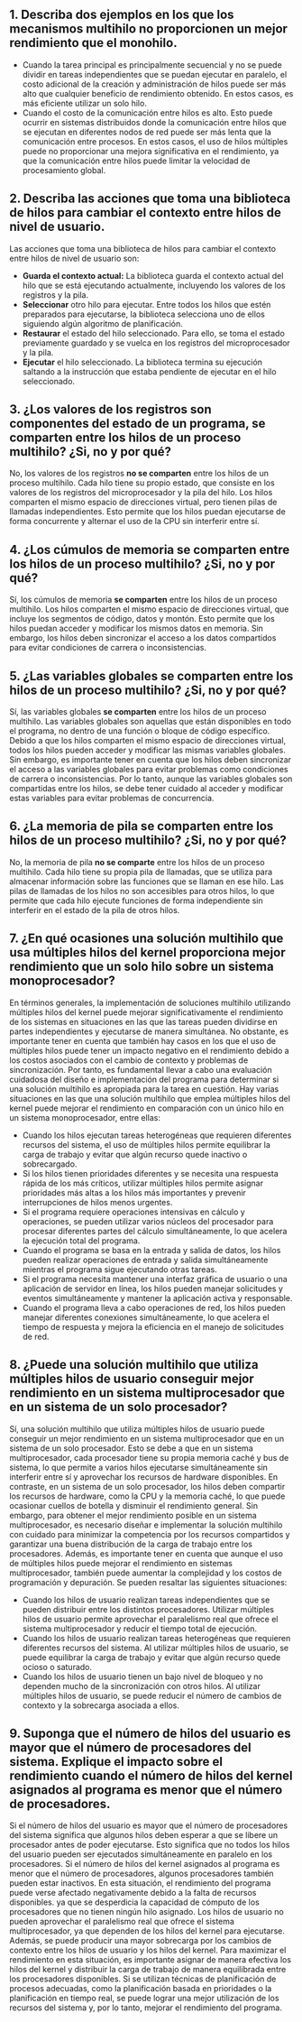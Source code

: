 ## 1.	Describa dos ejemplos en los que los mecanismos multihilo no proporcionen un mejor rendimiento que el monohilo.
-	Cuando la tarea principal es principalmente secuencial y no se puede dividir en tareas independientes que se puedan ejecutar en paralelo, el costo adicional de la creación y administración de hilos puede ser más alto que cualquier beneficio de rendimiento obtenido. En estos casos, es más eficiente utilizar un solo hilo.
-	Cuando el costo de la comunicación entre hilos es alto. Esto puede ocurrir en sistemas distribuidos donde la comunicación entre hilos que se ejecutan en diferentes nodos de red puede ser más lenta que la comunicación entre procesos. En estos casos, el uso de hilos múltiples puede no proporcionar una mejora significativa en el rendimiento, ya que la comunicación entre hilos puede limitar la velocidad de procesamiento global.


## 2.	Describa las acciones que toma una biblioteca de hilos para cambiar el contexto entre hilos de nivel de usuario.
Las acciones que toma una biblioteca de hilos para cambiar el contexto entre hilos de nivel de usuario son:
- **Guarda el contexto actual:** La biblioteca guarda el contexto actual del hilo que se está ejecutando actualmente, incluyendo los valores de los registros y la pila.
- **Seleccionar** otro hilo para ejecutar. Entre todos los hilos que estén preparados para ejecutarse, la biblioteca selecciona uno de ellos siguiendo algún algoritmo de planificación.
- **Restaurar** el estado del hilo seleccionado. Para ello, se toma el estado previamente guardado y se vuelca en los registros del microprocesador y la pila.
- **Ejecutar** el hilo seleccionado. La biblioteca termina su ejecución saltando a la instrucción que estaba pendiente de ejecutar en el hilo seleccionado.


## 3.	¿Los valores de los registros son componentes del estado de un programa, se comparten entre los hilos de un proceso multihilo? ¿Si, no y por qué?
No, los valores de los registros **no se comparten** entre los hilos de un proceso multihilo. Cada hilo tiene su propio estado, que consiste en los valores de los registros del microprocesador y la pila del hilo. Los hilos comparten el mismo espacio de direcciones virtual, pero tienen pilas de llamadas independientes. Esto permite que los hilos puedan ejecutarse de forma concurrente y alternar el uso de la CPU sin interferir entre sí.


## 4.	¿Los cúmulos de memoria se comparten entre los hilos de un proceso multihilo? ¿Si, no y por qué?
Sí, los cúmulos de memoria **se comparten** entre los hilos de un proceso multihilo. Los hilos comparten el mismo espacio de direcciones virtual, que incluye los segmentos de código, datos y montón. Esto permite que los hilos puedan acceder y modificar los mismos datos en memoria. Sin embargo, los hilos deben sincronizar el acceso a los datos compartidos para evitar condiciones de carrera o inconsistencias.


## 5.	¿Las variables globales se comparten entre los hilos de un proceso multihilo? ¿Si, no y por qué?
Sí, las variables globales **se comparten** entre los hilos de un proceso multihilo. Las variables globales son aquellas que están disponibles en todo el programa, no dentro de una función o bloque de código específico. Debido a que los hilos comparten el mismo espacio de direcciones virtual, todos los hilos pueden acceder y modificar las mismas variables globales. Sin embargo, es importante tener en cuenta que los hilos deben sincronizar el acceso a las variables globales para evitar problemas como condiciones de carrera o inconsistencias. Por lo tanto, aunque las variables globales son compartidas entre los hilos, se debe tener cuidado al acceder y modificar estas variables para evitar problemas de concurrencia.


## 6.	¿La memoria de pila se comparten entre los hilos de un proceso multihilo? ¿Si, no y por qué?
No, la memoria de pila **no se comparte** entre los hilos de un proceso multihilo. Cada hilo tiene su propia pila de llamadas, que se utiliza para almacenar información sobre las funciones que se llaman en ese hilo. Las pilas de llamadas de los hilos no son accesibles para otros hilos, lo que permite que cada hilo ejecute funciones de forma independiente sin interferir en el estado de la pila de otros hilos.

## 7.	¿En qué ocasiones una solución multihilo que usa múltiples hilos del kernel proporciona mejor rendimiento que un solo hilo sobre un sistema monoprocesador?

En términos generales, la implementación de soluciones multihilo utilizando múltiples hilos del kernel puede mejorar significativamente el rendimiento de los sistemas en situaciones en las que las tareas pueden dividirse en partes independientes y ejecutarse de manera simultánea. No obstante, es importante tener en cuenta que también hay casos en los que el uso de múltiples hilos puede tener un impacto negativo en el rendimiento debido a los costos asociados con el cambio de contexto y problemas de sincronización. Por tanto, es fundamental llevar a cabo una evaluación cuidadosa del diseño e implementación del programa para determinar si una solución multihilo es apropiada para la tarea en cuestión.
Hay varias situaciones en las que una solución multihilo que emplea múltiples hilos del kernel puede mejorar el rendimiento en comparación con un único hilo en un sistema monoprocesador, entre ellas:
-	Cuando los hilos ejecutan tareas heterogéneas que requieren diferentes recursos del sistema, el uso de múltiples hilos permite equilibrar la carga de trabajo y evitar que algún recurso quede inactivo o sobrecargado.
-	Si los hilos tienen prioridades diferentes y se necesita una respuesta rápida de los más críticos, utilizar múltiples hilos permite asignar prioridades más altas a los hilos más importantes y prevenir interrupciones de hilos menos urgentes.
-	Si el programa requiere operaciones intensivas en cálculo y operaciones, se pueden utilizar varios núcleos del procesador para procesar diferentes partes del cálculo simultáneamente, lo que acelera la ejecución total del programa.
-	Cuando el programa se basa en la entrada y salida de datos, los hilos pueden realizar operaciones de entrada y salida simultáneamente mientras el programa sigue ejecutando otras tareas.
-	Si el programa necesita mantener una interfaz gráfica de usuario o una aplicación de servidor en línea, los hilos pueden manejar solicitudes y eventos simultáneamente y mantener la aplicación activa y responsable.
-	Cuando el programa lleva a cabo operaciones de red, los hilos pueden manejar diferentes conexiones simultáneamente, lo que acelera el tiempo de respuesta y mejora la eficiencia en el manejo de solicitudes de red.

## 8.	¿Puede una solución multihilo que utiliza múltiples hilos de usuario conseguir mejor rendimiento en un sistema multiprocesador que en un sistema de un solo procesador?
Sí, una solución multihilo que utiliza múltiples hilos de usuario puede conseguir un mejor rendimiento en un sistema multiprocesador que en un sistema de un solo procesador. Esto se debe a que en un sistema multiprocesador, cada procesador tiene su propia memoria caché y bus de sistema, lo que permite a varios hilos ejecutarse simultáneamente sin interferir entre sí y aprovechar los recursos de hardware disponibles. En contraste, en un sistema de un solo procesador, los hilos deben compartir los recursos de hardware, como la CPU y la memoria caché, lo que puede ocasionar cuellos de botella y disminuir el rendimiento general.
Sin embargo, para obtener el mejor rendimiento posible en un sistema multiprocesador, es necesario diseñar e implementar la solución multihilo con cuidado para minimizar la competencia por los recursos compartidos y garantizar una buena distribución de la carga de trabajo entre los procesadores. Además, es importante tener en cuenta que aunque el uso de múltiples hilos puede mejorar el rendimiento en sistemas multiprocesador, también puede aumentar la complejidad y los costos de programación y depuración.
Se pueden resaltar las siguientes situaciones: 
-	Cuando los hilos de usuario realizan tareas independientes que se pueden distribuir entre los distintos procesadores. Utilizar múltiples hilos de usuario permite aprovechar el paralelismo real que ofrece el sistema multiprocesador y reducir el tiempo total de ejecución.
-	Cuando los hilos de usuario realizan tareas heterogéneas que requieren diferentes recursos del sistema. Al utilizar múltiples hilos de usuario, se puede equilibrar la carga de trabajo y evitar que algún recurso quede ocioso o saturado.
-	Cuando los hilos de usuario tienen un bajo nivel de bloqueo y no dependen mucho de la sincronización con otros hilos. Al utilizar múltiples hilos de usuario, se puede reducir el número de cambios de contexto y la sobrecarga asociada a ellos.


## 9.	Suponga que el número de hilos del usuario es mayor que el número de procesadores del sistema. Explique el impacto sobre el rendimiento cuando el número de hilos del kernel asignados al programa es menor que el número de procesadores.
Si el número de hilos del usuario es mayor que el número de procesadores del sistema significa que algunos hilos deben esperar a que se libere un procesador antes de poder ejecutarse. Esto significa que no todos los hilos del usuario pueden ser ejecutados simultáneamente en paralelo en los procesadores. 
Si el número de hilos del kernel asignados al programa es menor que el número de procesadores, algunos procesadores también pueden estar inactivos. En esta situación, el rendimiento del programa puede verse afectado negativamente debido a la falta de recursos disponibles. ya que se desperdicia la capacidad de cómputo de los procesadores que no tienen ningún hilo asignado. Los hilos de usuario no pueden aprovechar el paralelismo real que ofrece el sistema multiprocesador, ya que dependen de los hilos del kernel para ejecutarse. Además, se puede producir una mayor sobrecarga por los cambios de contexto entre los hilos de usuario y los hilos del kernel. Para maximizar el rendimiento en esta situación, es importante asignar de manera efectiva los hilos del kernel y distribuir la carga de trabajo de manera equilibrada entre los procesadores disponibles. Si se utilizan técnicas de planificación de procesos adecuadas, como la planificación basada en prioridades o la planificación en tiempo real, se puede lograr una mejor utilización de los recursos del sistema y, por lo tanto, mejorar el rendimiento del programa.

